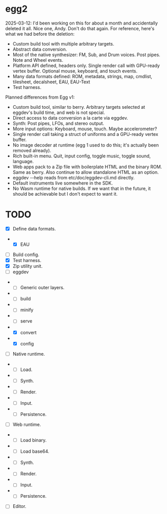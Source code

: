 # egg2

2025-03-12: I'd been working on this for about a month and accidentally deleted it all.
Nice one, Andy. Don't do that again.
For reference, here's what we had before the deletion:
- Custom build tool with multiple arbitrary targets.
- Abstract data conversion.
- Most of the native synthesizer: FM, Sub, and Drum voices. Post pipes. Note and Wheel events.
- Platform API defined, headers only. Single render call with GPU-ready vertex buffer. Optional mouse, keyboard, and touch events.
- Many data formats defined: ROM, metadata, strings, map, cmdlist, tilesheet, decalsheet, EAU, EAU-Text
- Test harness.

Planned differences from Egg v1:
- Custom build tool, similar to berry. Arbitrary targets selected at eggdev's build time, and web is not special.
- Direct access to data conversion a la carte via eggdev.
- Synth: Post pipes, LFOs, and stereo output.
- More input options: Keyboard, mouse, touch. Maybe accelerometer?
- Single render call taking a struct of uniforms and a GPU-ready vertex buffer.
- No image decoder at runtime (egg 1 used to do this; it's actually been removed already).
- Rich built-in menu. Quit, input config, toggle music, toggle sound, language.
- Web apps pack to a Zip file with boilerplate HTML and the binary ROM. Same as berry. Also continue to allow standalone HTML as an option.
- eggdev --help reads from etc/doc/eggdev-cli.md directly.
- Default instruments live somewhere in the SDK.
- No Wasm runtime for native builds. If we want that in the future, it should be achievable but I don't expect to want it.

# TODO

- [x] Define data formats.
- - [x] EAU
- [ ] Build config.
- [x] Test harness.
- [x] Zip utility unit.
- [ ] eggdev
- - [ ] Generic outer layers.
- - [ ] build
- - [ ] minify
- - [ ] serve
- - [x] convert
- - [x] config
- [ ] Native runtime.
- - [ ] Load.
- - [ ] Synth.
- - [ ] Render.
- - [ ] Input.
- - [ ] Persistence.
- [ ] Web runtime.
- - [ ] Load binary.
- - [ ] Load base64.
- - [ ] Synth.
- - [ ] Render.
- - [ ] Input.
- - [ ] Persistence.
- [ ] Editor.
